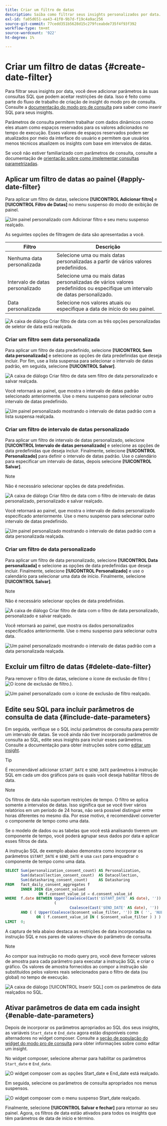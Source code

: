 ```yaml
---
title: Criar um filtro de datas
description: Saiba como filtrar seus insights personalizados por data.
exl-id: fa05d651-ea43-41f0-9b7d-f19c4a9ac256
source-git-commit: 77cedd351b5628d15c279fceabde735f4f93f392
workflow-type: tm+mt
source-wordcount: '922'
ht-degree: 1%

---
```


# Criar um filtro de datas {#create-date-filter}

Para filtrar seus insights por data, você deve adicionar parâmetros às suas consultas SQL que podem aceitar restrições de data. Isso é feito como parte do fluxo de trabalho de criação de insight do modo pro de consulta. Consulte a [documentação do modo pro de consulta](#query-pro-mode) para saber como inserir SQL para seus insights.

Parâmetros de consulta permitem trabalhar com dados dinâmicos como eles atuam como espaços reservados para os valores adicionados no tempo de execução. Esses valores de espaços reservados podem ser atualizados por meio da interface do usuário e permitem que usuários menos técnicos atualizem os insights com base em intervalos de datas.

Se você não estiver familiarizado com parâmetros de consulta, consulte a documentação de [orientação sobre como implementar consultas parametrizadas](../../../../query-service/ui/parameterized-queries.md).

## Aplicar um filtro de datas ao painel {#apply-date-filter}

Para aplicar um filtro de datas, selecione **[!UICONTROL Adicionar filtro]** e **[!UICONTROL Filtro de Datas]** no menu suspenso do modo de exibição de painel.

![Um painel personalizado com Adicionar filtro e seu menu suspenso realçado.](../../../images/query-pro-mode/add-filter.png)

As seguintes opções de filtragem de data são apresentadas a você.

| Filtro | Descrição |
| --- | --- |
| Nenhuma data personalizada | Selecione uma ou mais datas personalizadas a partir de vários valores predefinidos. |
| Intervalo de datas personalizado | Selecione uma ou mais datas personalizadas de vários valores predefinidos ou especifique um intervalo de datas personalizado. |
| Data personalizada | Selecione nos valores atuais ou especifique a data de início do seu painel. |

![A caixa de diálogo Criar filtro de data com as três opções personalizadas de seletor de data está realçada.](../../../images/query-pro-mode/create-date-filter.png)

### Criar um filtro sem data personalizada

Para aplicar um filtro de data predefinido, selecione **[!UICONTROL Sem data personalizada]** e selecione as opções de data predefinidas que deseja incluir. Por fim, use a lista suspensa para selecionar o intervalo de datas padrão, em seguida, selecione **[!UICONTROL Salvar]**.

![A caixa de diálogo Criar filtro de data sem filtro de data personalizado e salvar realçada.](../../../images/query-pro-mode/no-custom-date-filter.png)

Você retornará ao painel, que mostra o intervalo de datas padrão selecionado anteriormente. Use o menu suspenso para selecionar outro intervalo de datas predefinido.

![Um painel personalizado mostrando o intervalo de datas padrão com a lista suspensa realçada.](../../../images/query-pro-mode/no-custom-date-filter-results.png)

### Criar um filtro de intervalo de datas personalizado

Para aplicar um filtro de intervalo de datas personalizado, selecione **[!UICONTROL Intervalo de datas personalizado]** e selecione as opções de data predefinidas que deseja incluir. Finalmente, selecione **[!UICONTROL Personalizado]** para definir o intervalo de datas padrão. Use o calendário para especificar um intervalo de datas, depois selecione **[!UICONTROL Salvar]**.

>[!NOTE]
>
>Não é necessário selecionar opções de data predefinidas.

![A caixa de diálogo Criar filtro de data com o filtro de intervalo de datas personalizado, personalizado e salvar realçado.](../../../images/query-pro-mode/custom-date-range-filter.png)

Você retornará ao painel, que mostra o intervalo de dados personalizado especificado anteriormente. Use o menu suspenso para selecionar outro intervalo de datas predefinido.

![Um painel personalizado mostrando o intervalo de datas padrão com a data personalizada realçada.](../../../images/query-pro-mode/custom-date-range-filter-results.png)

### Criar um filtro de data personalizado

Para aplicar um filtro de data personalizado, selecione **[!UICONTROL Data personalizada]** e selecione as opções de data predefinidas que deseja incluir. Finalmente, selecione **[!UICONTROL Personalizado]** e use o calendário para selecionar uma data de início. Finalmente, selecione **[!UICONTROL Salvar]**.

>[!NOTE]
>
>Não é necessário selecionar opções de data predefinidas.

![A caixa de diálogo Criar filtro de data com o filtro de data personalizado, personalizado e salvar realçado.](../../../images/query-pro-mode/custom-date-filter.png)

Você retornará ao painel, que mostra os dados personalizados especificados anteriormente. Use o menu suspenso para selecionar outra data.

![Um painel personalizado mostrando o intervalo de datas padrão com a data personalizada realçada.](../../../images/query-pro-mode/custom-date-filter-results.png)

## Excluir um filtro de datas {#delete-date-filter}

Para remover o filtro de datas, selecione o ícone de exclusão de filtro (![O ícone de exclusão de filtro.](/help/images/icons/filter-delete.png)).

![Um painel personalizado com o ícone de exclusão de filtro realçado.](../../../images/query-pro-mode/delete-date-filter.png)

## Edite seu SQL para incluir parâmetros de consulta de data {#include-date-parameters}

Em seguida, verifique se o SQL inclui parâmetros de consulta para permitir um intervalo de datas. Se você ainda não tiver incorporado parâmetros de consulta ao SQL, edite seus insights para incluir esses parâmetros. Consulte a documentação para obter instruções sobre como [editar um insight](../overview.md#edit).

>[!TIP]
>
>É recomendável adicionar `$START_DATE` e `$END_DATE` parâmetros à instrução SQL em cada um dos gráficos para os quais você deseja habilitar filtros de data.

>[!NOTE]
>
>Os filtros de data não suportam restrições de tempo. O filtro se aplica somente a intervalos de datas. Isso significa que se você tiver vários relatórios em um período de 24 horas, não será possível distinguir entre horas diferentes no mesmo dia. Por esse motivo, é recomendável converter o componente de tempo como uma data.

Se o modelo de dados ou as tabelas que você está analisando tiverem um componente de tempo, você poderá agrupar seus dados por data e aplicar esses filtros de data.

A instrução SQL de exemplo abaixo demonstra como incorporar os parâmetros `$START_DATE` e `$END_DATE` e usa `cast` para enquadrar o componente de tempo como uma data.

```sql
SELECT Sum(personalization_consent_count) AS Personalization,
       Sum(datacollection_consent_count)  AS Datacollection,
       Sum(datasharing_consent_count)     AS Datasharing
FROM   fact_daily_consent_aggregates f
       INNER JOIN dim_consent_valued
               ON f.consent_value_id = d.consent_value_id
WHERE  f.date BETWEEN Upper(Coalesce(Cast('$START_DATE' AS date), '')) AND Upper
                      (
                             Coalesce(Cast('$END_DATE' AS date), ''))
       AND ( ( Upper(Coalesce($consent_value_filter, '')) IN ( '', 'NULL' ) )
              OR ( f.consent_value_id IN ( $consent_value_filter ) ) )
LIMIT  0; 
```

A captura de tela abaixo destaca as restrições de data incorporadas na instrução SQL e nos pares de valores-chave do parâmetro de consulta.

>[!NOTE]
>
>Ao compor sua instrução no modo query pro, você deve fornecer valores de amostra para cada parâmetro para executar a instrução SQL e criar o gráfico. Os valores de amostra fornecidos ao compor a instrução são substituídos pelos valores reais selecionados para o filtro de data (ou global) no tempo de execução.

![A caixa de diálogo [!UICONTROL Inserir SQL] com os parâmetros de data realçados no SQL.](../../../images/sql-insights/sql-date-parameters.png)

## Ativar parâmetros de data em cada insight {#enable-date-parameters}

Depois de incorporar os parâmetros apropriados ao SQL dos seus insights, as variáveis `Start_date` e `End_date` agora estão disponíveis como alternadores no widget composer. Consulte a [seção de população do widget do modo pro de consulta](#populate-widget) para obter informações sobre como editar um insight.

No widget composer, selecione alternar para habilitar os parâmetros `Start_date` e `End_date`.

![O widget composer com as opções Start_date e End_date está realçado.](../../../images/sql-insights/widget-composer-date-filter-toggles.png)

Em seguida, selecione os parâmetros de consulta apropriados nos menus suspensos.

![O widget composer com o menu suspenso Start_date realçado.](../../../images/sql-insights/widget-composer-date-filter-dropdown.png)

Finalmente, selecione **[!UICONTROL Salvar e fechar]** para retornar ao seu painel. Agora, os filtros de data estão ativados para todos os insights que têm parâmetros de data de início e término.
